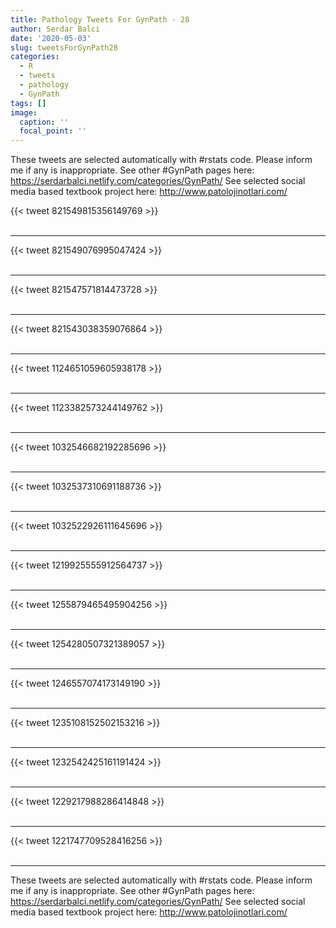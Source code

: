```yaml
---
title: Pathology Tweets For GynPath - 28
author: Serdar Balci
date: '2020-05-03'
slug: tweetsForGynPath28
categories:
  - R
  - tweets
  - pathology
  - GynPath
tags: []
image:
  caption: ''
  focal_point: ''
---
```



These tweets are selected automatically with #rstats code. Please inform me if any is inappropriate.
See other #GynPath pages here: https://serdarbalci.netlify.com/categories/GynPath/ 
See selected social media based textbook project here: http://www.patolojinotlari.com/

{{< tweet 821549815356149769 >}}
<br>
<br>
<hr>
{{< tweet 821549076995047424 >}}
<br>
<br>
<hr>
{{< tweet 821547571814473728 >}}
<br>
<br>
<hr>
{{< tweet 821543038359076864 >}}
<br>
<br>
<hr>
{{< tweet 1124651059605938178 >}}
<br>
<br>
<hr>
{{< tweet 1123382573244149762 >}}
<br>
<br>
<hr>
{{< tweet 1032546682192285696 >}}
<br>
<br>
<hr>
{{< tweet 1032537310691188736 >}}
<br>
<br>
<hr>
{{< tweet 1032522926111645696 >}}
<br>
<br>
<hr>
{{< tweet 1219925555912564737 >}}
<br>
<br>
<hr>
{{< tweet 1255879465495904256 >}}
<br>
<br>
<hr>
{{< tweet 1254280507321389057 >}}
<br>
<br>
<hr>
{{< tweet 1246557074173149190 >}}
<br>
<br>
<hr>
{{< tweet 1235108152502153216 >}}
<br>
<br>
<hr>
{{< tweet 1232542425161191424 >}}
<br>
<br>
<hr>
{{< tweet 1229217988286414848 >}}
<br>
<br>
<hr>
{{< tweet 1221747709528416256 >}}
<br>
<br>
<hr>


These tweets are selected automatically with #rstats code. Please inform me if any is inappropriate.
See other #GynPath pages here: https://serdarbalci.netlify.com/categories/GynPath/ 
See selected social media based textbook project here: http://www.patolojinotlari.com/
